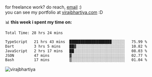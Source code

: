 for freelance work? do reach, [email](mailto:vlbhartiya@gmail.com) :)<br/>
you can see my portfolio at [virajbhartiya.com](https://virajbhartiya.com) :D

📊 **this week i spent my time on:**

<!--START_SECTION:waka-->

```txt
Total Time: 28 hrs 24 mins

TypeScript   21 hrs 43 mins  ███████████████████░░░░░░   75.99 %
Dart         3 hrs 5 mins    ██▓░░░░░░░░░░░░░░░░░░░░░░   10.82 %
JavaScript   2 hrs 17 mins   ██░░░░░░░░░░░░░░░░░░░░░░░   08.03 %
JSON         47 mins         ▓░░░░░░░░░░░░░░░░░░░░░░░░   02.77 %
Bash         17 mins         ▒░░░░░░░░░░░░░░░░░░░░░░░░   01.04 %
```

<!--END_SECTION:waka-->

<p align="left"> <img src="https://komarev.com/ghpvc/?username=virajbhartiya&color=blue" alt="virajbhartiya" /> </p>
